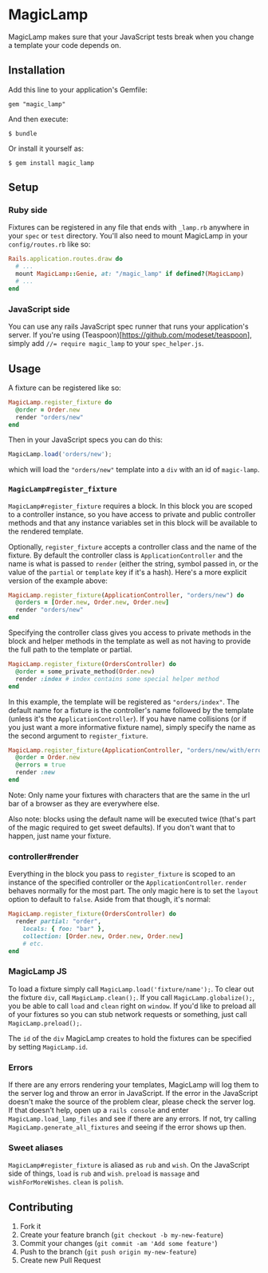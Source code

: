 # MagicLamp

MagicLamp makes sure that your JavaScript tests break when you change a template your code depends on.

## Installation

Add this line to your application's Gemfile:

    gem "magic_lamp"

And then execute:

    $ bundle

Or install it yourself as:

    $ gem install magic_lamp
## Setup
### Ruby side
Fixtures can be registered in any file that ends with `_lamp.rb` anywhere in your `spec` or `test` directory. You'll also need to mount MagicLamp in your `config/routes.rb` like so:
```ruby
Rails.application.routes.draw do
  # ...
  mount MagicLamp::Genie, at: "/magic_lamp" if defined?(MagicLamp)
  # ...
end
```
### JavaScript side
You can use any rails JavaScript spec runner that runs your application's server. If you're using (Teaspoon)[https://github.com/modeset/teaspoon], simply add `//= require magic_lamp` to your `spec_helper.js`.

## Usage
A fixture can be registered like so:
```ruby
MagicLamp.register_fixture do
  @order = Order.new
  render "orders/new"
end
```
Then in your JavaScript specs you can do this:
```js
MagicLamp.load('orders/new');
```
which will load the `"orders/new"` template into a `div` with an id of `magic-lamp`.

### `MagicLamp#register_fixture`

`MagicLamp#register_fixture` requires a block. In this block you are scoped to a controller instance, so you have access to private and public controller methods and that any instance variables set in this block will be available
to the rendered template.

Optionally, `register_fixture` accepts a controller class and the name of the fixture. By default the controller class is `ApplicationController` and the name is what is passed to `render` (either the string, symbol passed in, or the value of the `partial` or `template` key if it's a hash). Here's a more explicit version of the example above:
```ruby
MagicLamp.register_fixture(ApplicationController, "orders/new") do
  @orders = [Order.new, Order.new, Order.new]
  render "orders/new"
end
```
Specifying the controller class gives you access to private methods in the block and helper methods in the template as well as not having to provide the full path to the template or partial.
```ruby
MagicLamp.register_fixture(OrdersController) do
  @order = some_private_method(Order.new)
  render :index # index contains some special helper method
end
```
In this example, the template will be registered as `"orders/index"`. The default name for a fixture is the controller's name followed by the template (unless it's the `ApplicationController`). If you have name collisions (or if you just want a more informative fixture name), simply specify the name as the second
argument to `register_fixture`.
```ruby
MagicLamp.register_fixture(ApplicationController, "orders/new/with/errors") do
  @order = Order.new
  @errors = true
  render :new
end
```
Note: Only name your fixtures with characters that are the same in the url bar of a browser as they are everywhere else.

Also note: blocks using the default name will be executed twice (that's part of the magic required to get sweet defaults). If you don't want that to happen, just name your fixture.

### controller#render
Everything in the block you pass to `register_fixture` is scoped to an instance of the specified controller or the `ApplicationController`. `render` behaves normally for the most part. The only magic here is to set the `layout` option to default to `false`. Aside from that though, it's normal:
```ruby
MagicLamp.register_fixture(OrdersController) do
  render partial: "order",
    locals: { foo: "bar" },
    collection: [Order.new, Order.new, Order.new]
    # etc.
end
```
### MagicLamp JS
To load a fixture simply call `MagicLamp.load('fixture/name');`. To clear out the fixture `div`, call `MagicLamp.clean();`. If you call `MagicLamp.globalize();`, you be able to call `load` and `clean` right on `window`. If you'd like to preload all of your fixtures so you can stub network requests or something, just call `MagicLamp.preload();`.

The `id` of the `div` MagicLamp creates to hold the fixtures can be specified by setting `MagicLamp.id`.

### Errors
If there are any errors rendering your templates, MagicLamp will log them to the server log and throw an error in JavaScript. If the error in the JavaScript doesn't make the source of the problem clear, please check the server log. If that doesn't help, open up a `rails console` and enter `MagicLamp.load_lamp_files` and see if there are any errors. If not, try calling `MagicLamp.generate_all_fixtures` and seeing if the error shows up then.

### Sweet aliases
`MagicLamp#register_fixture` is aliased as `rub` and `wish`. On the JavaScript side of things, `load` is `rub` and `wish`. `preload` is `massage` and `wishForMoreWishes`. `clean` is `polish`.

## Contributing

1. Fork it
2. Create your feature branch (`git checkout -b my-new-feature`)
3. Commit your changes (`git commit -am 'Add some feature'`)
4. Push to the branch (`git push origin my-new-feature`)
5. Create new Pull Request
